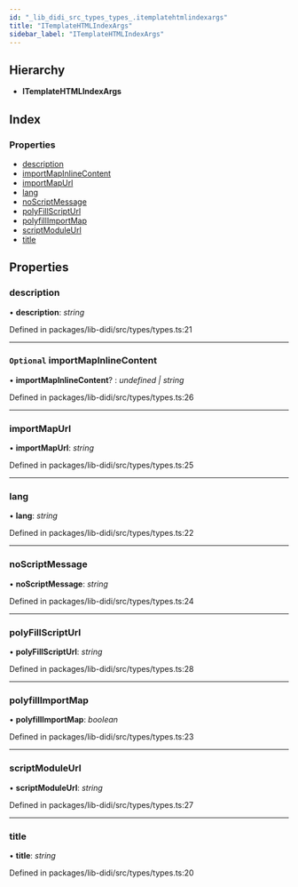 ```yaml
---
id: "_lib_didi_src_types_types_.itemplatehtmlindexargs"
title: "ITemplateHTMLIndexArgs"
sidebar_label: "ITemplateHTMLIndexArgs"
---
```


## Hierarchy

* **ITemplateHTMLIndexArgs**

## Index

### Properties

* [description](_lib_didi_src_types_types_.itemplatehtmlindexargs.md#description)
* [importMapInlineContent](_lib_didi_src_types_types_.itemplatehtmlindexargs.md#optional-importmapinlinecontent)
* [importMapUrl](_lib_didi_src_types_types_.itemplatehtmlindexargs.md#importmapurl)
* [lang](_lib_didi_src_types_types_.itemplatehtmlindexargs.md#lang)
* [noScriptMessage](_lib_didi_src_types_types_.itemplatehtmlindexargs.md#noscriptmessage)
* [polyFillScriptUrl](_lib_didi_src_types_types_.itemplatehtmlindexargs.md#polyfillscripturl)
* [polyfillImportMap](_lib_didi_src_types_types_.itemplatehtmlindexargs.md#polyfillimportmap)
* [scriptModuleUrl](_lib_didi_src_types_types_.itemplatehtmlindexargs.md#scriptmoduleurl)
* [title](_lib_didi_src_types_types_.itemplatehtmlindexargs.md#title)

## Properties

### <a id="description" name="description"></a>  description

• **description**: *string*

Defined in packages/lib-didi/src/types/types.ts:21

___

### <a id="optional-importmapinlinecontent" name="optional-importmapinlinecontent"></a> `Optional` importMapInlineContent

• **importMapInlineContent**? : *undefined | string*

Defined in packages/lib-didi/src/types/types.ts:26

___

### <a id="importmapurl" name="importmapurl"></a>  importMapUrl

• **importMapUrl**: *string*

Defined in packages/lib-didi/src/types/types.ts:25

___

### <a id="lang" name="lang"></a>  lang

• **lang**: *string*

Defined in packages/lib-didi/src/types/types.ts:22

___

### <a id="noscriptmessage" name="noscriptmessage"></a>  noScriptMessage

• **noScriptMessage**: *string*

Defined in packages/lib-didi/src/types/types.ts:24

___

### <a id="polyfillscripturl" name="polyfillscripturl"></a>  polyFillScriptUrl

• **polyFillScriptUrl**: *string*

Defined in packages/lib-didi/src/types/types.ts:28

___

### <a id="polyfillimportmap" name="polyfillimportmap"></a>  polyfillImportMap

• **polyfillImportMap**: *boolean*

Defined in packages/lib-didi/src/types/types.ts:23

___

### <a id="scriptmoduleurl" name="scriptmoduleurl"></a>  scriptModuleUrl

• **scriptModuleUrl**: *string*

Defined in packages/lib-didi/src/types/types.ts:27

___

### <a id="title" name="title"></a>  title

• **title**: *string*

Defined in packages/lib-didi/src/types/types.ts:20
